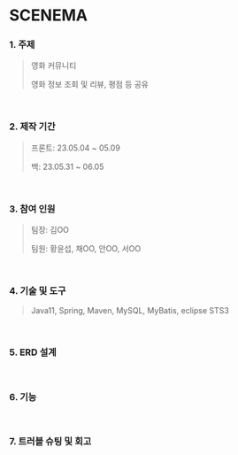 # SCENEMA

### 1. 주제
> 영화 커뮤니티
> 
> 영화 정보 조회 및 리뷰, 평점 등 공유

</br>

### 2. 제작 기간
> 프론트: 23.05.04 ~ 05.09
> 
> 백: 23.05.31 ~ 06.05

</br>

### 3. 참여 인원
> 팀장: 김OO
> 
> 팀원: 황윤섭, 채OO, 안OO, 서OO

</br>

### 4. 기술 및 도구
> Java11, Spring, Maven, MySQL, MyBatis, eclipse STS3

</br>

### 5. ERD 설계
>

</br>

### 6. 기능
>

</br>

### 7. 트러블 슈팅 및 회고
>

</br>
